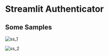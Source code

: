 # Streamlit Authenticator

## Some Samples
![ss_1](https://github.com/user-attachments/assets/3debbc63-4176-4d4e-9446-3dc58ed031c5)

![ss_2](https://github.com/user-attachments/assets/64f626dc-02e4-41b7-8ca4-1144a72eec5f)
